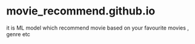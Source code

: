 # movie_recommend.github.io
it is ML model which recommend movie based on your favourite movies , genre etc
